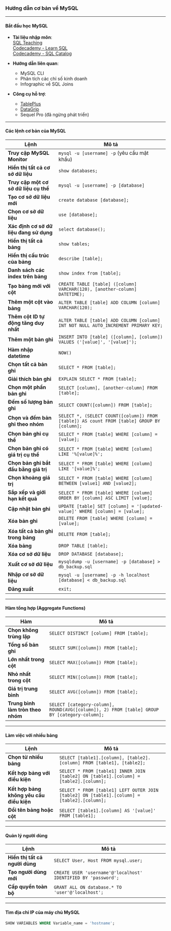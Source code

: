 ### **Hướng dẫn cơ bản về MySQL**

---

#### **Bắt đầu học MySQL**  
- **Tài liệu nhập môn**:  
  [SQL Teaching](http://www.sqlteaching.com/)  
  [Codecademy - Learn SQL](https://www.codecademy.com/learn/learn-sql)  
  [Codecademy - SQL Catalog](https://www.codecademy.com/catalog/language/sql)  

- **Hướng dẫn liên quan**:  
  - MySQL CLI  
  - Phân tích các chỉ số kinh doanh  
  - Infographic về SQL Joins  

- **Công cụ hỗ trợ**:  
  - [TablePlus](https://tableplus.com/)  
  - [DataGrip](https://www.jetbrains.com/datagrip/)  
  - Sequel Pro (đã ngừng phát triển)

---

#### **Các lệnh cơ bản của MySQL**

| **Lệnh**                                      | **Mô tả**                                                                 |
|-----------------------------------------------|---------------------------------------------------------------------------|
| **Truy cập MySQL Monitor**                    | `mysql -u [username] -p` (yêu cầu mật khẩu)                              |
| **Hiển thị tất cả cơ sở dữ liệu**             | `show databases;`                                                        |
| **Truy cập một cơ sở dữ liệu cụ thể**         | `mysql -u [username] -p [database]`                                      |
| **Tạo cơ sở dữ liệu mới**                     | `create database [database];`                                            |
| **Chọn cơ sở dữ liệu**                        | `use [database];`                                                        |
| **Xác định cơ sở dữ liệu đang sử dụng**       | `select database();`                                                     |
| **Hiển thị tất cả bảng**                      | `show tables;`                                                           |
| **Hiển thị cấu trúc của bảng**                | `describe [table];`                                                      |
| **Danh sách các index trên bảng**             | `show index from [table];`                                               |
| **Tạo bảng mới với cột**                      | `CREATE TABLE [table] ([column] VARCHAR(120), [another-column] DATETIME);`|
| **Thêm một cột vào bảng**                     | `ALTER TABLE [table] ADD COLUMN [column] VARCHAR(120);`                  |
| **Thêm cột ID tự động tăng duy nhất**         | `ALTER TABLE [table] ADD COLUMN [column] INT NOT NULL AUTO_INCREMENT PRIMARY KEY;` |
| **Thêm một bản ghi**                          | `INSERT INTO [table] ([column], [column]) VALUES ('[value]', '[value]');`|
| **Hàm nhập datetime**                         | `NOW()`                                                                  |
| **Chọn tất cả bản ghi**                       | `SELECT * FROM [table];`                                                 |
| **Giải thích bản ghi**                        | `EXPLAIN SELECT * FROM [table];`                                         |
| **Chọn một phần bản ghi**                     | `SELECT [column], [another-column] FROM [table];`                        |
| **Đếm số lượng bản ghi**                      | `SELECT COUNT([column]) FROM [table];`                                   |
| **Chọn và đếm bản ghi theo nhóm**             | `SELECT *, (SELECT COUNT([column]) FROM [table]) AS count FROM [table] GROUP BY [column];` |
| **Chọn bản ghi cụ thể**                       | `SELECT * FROM [table] WHERE [column] = [value];`                        |
| **Chọn bản ghi có giá trị cụ thể**            | `SELECT * FROM [table] WHERE [column] LIKE '%[value]%';`                 |
| **Chọn bản ghi bắt đầu bằng giá trị**         | `SELECT * FROM [table] WHERE [column] LIKE '[value]%';`                  |
| **Chọn khoảng giá trị**                       | `SELECT * FROM [table] WHERE [column] BETWEEN [value1] AND [value2];`    |
| **Sắp xếp và giới hạn kết quả**               | `SELECT * FROM [table] WHERE [column] ORDER BY [column] ASC LIMIT [value];` |
| **Cập nhật bản ghi**                          | `UPDATE [table] SET [column] = '[updated-value]' WHERE [column] = [value];` |
| **Xóa bản ghi**                               | `DELETE FROM [table] WHERE [column] = [value];`                          |
| **Xóa tất cả bản ghi trong bảng**             | `DELETE FROM [table];`                                                   |
| **Xóa bảng**                                  | `DROP TABLE [table];`                                                    |
| **Xóa cơ sở dữ liệu**                         | `DROP DATABASE [database];`                                              |
| **Xuất cơ sở dữ liệu**                        | `mysqldump -u [username] -p [database] > db_backup.sql`                  |
| **Nhập cơ sở dữ liệu**                        | `mysql -u [username] -p -h localhost [database] < db_backup.sql`         |
| **Đăng xuất**                                 | `exit;`                                                                  |

---

#### **Hàm tổng hợp (Aggregate Functions)**

| **Hàm**                                     | **Mô tả**                                                               |
|---------------------------------------------|-------------------------------------------------------------------------|
| **Chọn không trùng lặp**                   | `SELECT DISTINCT [column] FROM [table];`                               |
| **Tổng số bản ghi**                        | `SELECT SUM([column]) FROM [table];`                                   |
| **Lớn nhất trong cột**                     | `SELECT MAX([column]) FROM [table];`                                   |
| **Nhỏ nhất trong cột**                     | `SELECT MIN([column]) FROM [table];`                                   |
| **Giá trị trung bình**                     | `SELECT AVG([column]) FROM [table];`                                   |
| **Trung bình làm tròn theo nhóm**          | `SELECT [category-column], ROUND(AVG([column]), 2) FROM [table] GROUP BY [category-column];` |

---

#### **Làm việc với nhiều bảng**

| **Lệnh**                                    | **Mô tả**                                                               |
|---------------------------------------------|-------------------------------------------------------------------------|
| **Chọn từ nhiều bảng**                      | `SELECT [table1].[column], [table2].[column] FROM [table1], [table2];`  |
| **Kết hợp bảng với điều kiện**              | `SELECT * FROM [table1] INNER JOIN [table2] ON [table1].[column] = [table2].[column];` |
| **Kết hợp bảng không yêu cầu điều kiện**    | `SELECT * FROM [table1] LEFT OUTER JOIN [table2] ON [table1].[column] = [table2].[column];` |
| **Đổi tên bảng hoặc cột**                   | `SELECT [table1].[column] AS '[value]' FROM [table1];`                  |

---

#### **Quản lý người dùng**

| **Lệnh**                                    | **Mô tả**                                                               |
|---------------------------------------------|-------------------------------------------------------------------------|
| **Hiển thị tất cả người dùng**              | `SELECT User, Host FROM mysql.user;`                                    |
| **Tạo người dùng mới**                      | `CREATE USER 'username'@'localhost' IDENTIFIED BY 'password';`          |
| **Cấp quyền toàn bộ**                       | `GRANT ALL ON database.* TO 'user'@'localhost';`                        |

--- 

#### **Tìm địa chỉ IP của máy chủ MySQL**  
```sql
SHOW VARIABLES WHERE Variable_name = 'hostname';
```
